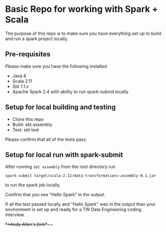# Basic Repo for working with Spark + Scala
The purpose of this repo is to make sure you have everything set up to build and run a spark project locally.

## Pre-requisites
Please make sure you have the following installed
* Java 8
* Scala 2.11
* Sbt 1.1.x
* Apache Spark 2.4 with ability to run spark-submit locally

## Setup for local building and testing
* Clone this repo
* Build: sbt assembly
* Test: sbt test

Please confirm that all of the tests pass.

## Setup for local run with spark-submit
After running ```sbt assembly``` from the root directory run
```
spark-submit target/scala-2.12/data-transformations-assembly-0.1.jar 
```
to run the spark job locally.

Confirm that you see "Hello Spark" in the output.

If all the test passed locally and "Hello Spark" was in the output than your environment is set up and ready for a TW Data Engineering coding interview.

~~*~~*~~*Andy Allen's fork~~*~~*~~*~~*

